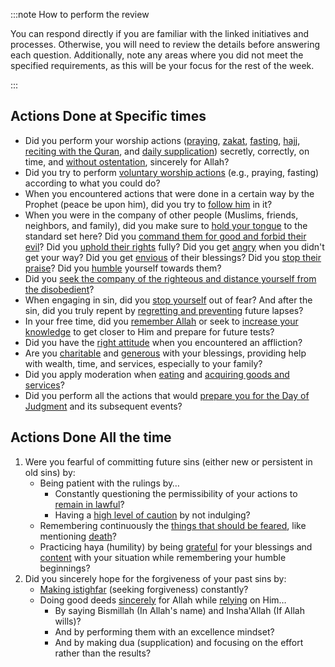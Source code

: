 :::note How to perform the review

You can respond directly if you are familiar with the linked initiatives and processes. Otherwise, you will need to review the details before answering each question. Additionally, note any areas where you did not meet the specified requirements, as this will be your focus for the rest of the week.

:::

## Actions Done at Specific times

* Did you perform your worship actions ([praying](docs/sidebar1/Initiatives/worship/Praying.md), [zakat](docs/sidebar1/Initiatives/worship/Zakat%20and%20charity%20and%20selflessness.md), [fasting](docs/sidebar1/Initiatives/worship/Fasting.md), [hajj](docs/sidebar1/Initiatives/worship/Hajj.md), [reciting with the Quran](docs/sidebar1/Initiatives/worship/Engaging%20with%20the%20quran.md), and [daily supplication](docs/sidebar1/Processes/Say%20morning,%20evening%20and%20before%20sleeping%20supplications.md)) secretly, correctly, on time, and [without ostentation](docs/sidebar1/Processes/Combat%20ostentation%20during%20worship.md), sincerely for Allah?
* Did you try to perform [voluntary worship actions](docs/sidebar1/Processes/Level%20up%20worship.md) (e.g., praying, fasting) according to what you could do?
* When you encountered actions that were done in a certain way by the Prophet (peace be upon him), did you try to [follow him](docs/sidebar1/Initiatives/worship/Following%20the%20sunnah.md) in it?
* When you were in the company of other people (Muslims, friends, neighbors, and family), did you make sure to [hold your tongue](docs/sidebar1/Initiatives/bad%20traits/Loquaciousness.md) to the standard set here? Did you [command them for good and forbid their evil](docs/sidebar1/Initiatives/worship/Commanding%20good%20and%20forbidding%20evil.md)? Did you [uphold their rights](docs/sidebar1/Initiatives/worship/Upholding%20the%20right%20of%20muslims.md) fully? Did you get [angry](docs/sidebar1/Initiatives/bad%20traits/Anger.md) when you didn't get your way? Did you get [envious](docs/sidebar1/Initiatives/bad%20traits/Envy.md) of their blessings? Did you [stop their praise](docs/sidebar1/Initiatives/bad%20traits/Love%20of%20status%20and%20ostentation.md)? Did you [humble](docs/sidebar1/Initiatives/bad%20traits/Pride%20and%20self%20admiration%20and%20humility.md) yourself towards them?
* Did you [seek the company of the righteous and distance yourself from the disobedient](docs/sidebar1/Processes/Hate%20the%20disobedient%20and%20love%20the%20obedient.md)?
* When engaging in sin, did you [stop yourself](docs/sidebar1/Processes/Stop%20yourself%20during%20sin.md) out of fear? And after the sin, did you truly repent by [regretting and preventing](docs/sidebar1/Processes/Regret%20and%20prevent%20after%20committing%20a%20sin.md) future lapses?
* In your free time, did you [remember Allah](docs/sidebar1/Initiatives/worship/Remembrance%20of%20allah.md) or seek to [increase your knowledge](docs/sidebar1/Processes/Build%20knowledge%20in%20free%20time.md) to get closer to Him and prepare for future tests?
* Did you have the [right attitude](docs/sidebar1/Processes/Attitude%20in%20affliction.md) when you encountered an affliction?
* Are you [charitable](docs/sidebar1/Initiatives/worship/Zakat%20and%20charity%20and%20selflessness.md) and [generous](docs/sidebar1/Initiatives/bad%20traits/Stinginess.md) with your blessings, providing help with wealth, time, and services, especially to your family?
* Did you apply moderation when [eating](docs/sidebar1/Initiatives/bad%20traits/Gluttony%20and%20lust.md) and [acquiring goods and services](docs/sidebar1/Initiatives/good%20traits/Asceticism.md)?
* Did you perform all the actions that would [prepare you for the Day of Judgment](docs/sidebar1/Initiatives/good%20traits/Remembering%20death.md) and its subsequent events?

## Actions Done All the time

1. Were you fearful of committing future sins (either new or persistent in old sins) by:
	* Being patient with the rulings by…
		* Constantly questioning the permissibility of your actions to [remain in lawful](docs/sidebar1/Initiatives/worship/Seeking%20the%20lawful.md)?
		* Having a [high level of caution](docs/sidebar1/Initiatives/worship/Seeking%20the%20lawful.md) by not indulging?
	* Remembering continuously the [things that should be feared](docs/sidebar1/Initiatives/good%20traits/Fear%20and%20hope.md), like mentioning [death](docs/sidebar1/Initiatives/good%20traits/Remembering%20death.md)?
	* Practicing haya (humility) by being [grateful](docs/sidebar1/Initiatives/good%20traits/Gratitude.md) for your blessings and [content](docs/sidebar1/Initiatives/good%20traits/Contentment%20with%20divine%20decree.md) with your situation while remembering your humble beginnings?
2. Did you sincerely hope for the forgiveness of your past sins by:
	* [Making istighfar](docs/sidebar1/Initiatives/good%20traits/Repentance.md) (seeking forgiveness) constantly?
	* Doing good deeds [sincerely](docs/sidebar1/Initiatives/good%20traits/Sincerity%20and%20truthfulness.md) for Allah while [relying](docs/sidebar1/Initiatives/good%20traits/Reliance.md) on Him…
		* By saying Bismillah (In Allah's name) and Insha'Allah (If Allah wills)?
		* And by performing them with an excellence mindset?
		* And by making dua (supplication) and focusing on the effort rather than the results?
